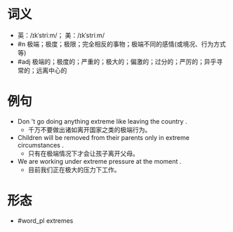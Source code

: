 # 词义
- 英：/ɪkˈstriːm/； 美：/ɪkˈstriːm/
- #n 极端；极度；极限；完全相反的事物；极端不同的感情(或境况、行为方式等)
- #adj 极端的；极度的；严重的；极大的；偏激的；过分的；严厉的；异乎寻常的；远离中心的
# 例句
- Don 't go doing anything extreme like leaving the country .
	- 千万不要做出诸如离开国家之类的极端行为。
- Children will be removed from their parents only in extreme circumstances .
	- 只有在极端情况下才会让孩子离开父母。
- We are working under extreme pressure at the moment .
	- 目前我们正在极大的压力下工作。
# 形态
- #word_pl extremes
